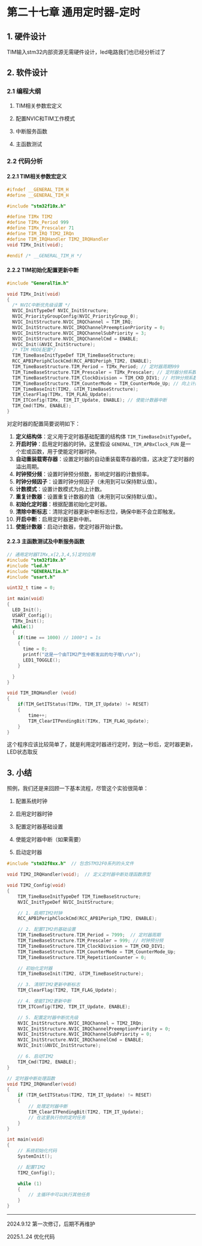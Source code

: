 # 第二十七章 通用定时器-定时

## 1. 硬件设计

TIM输入stm32内部资源无需硬件设计，led电路我们也已经分析过了

## 2. 软件设计

### 2.1 编程大纲

1. TIM相关参数宏定义

2. 配置NVIC和TIM工作模式

3. 中断服务函数

4. 主函数测试

### 2.2 代码分析

#### 2.2.1 TIM相关参数宏定义

```c
#ifndef __GENERAL_TIM_H
#define __GENERAL_TIM_H

#include "stm32f10x.h"

#define TIMx TIM2
#define TIMx_Period 999
#define TIMx_Prescaler 71
#define TIM_IRQ TIM2_IRQn
#define TIM_IRQHandler TIM2_IRQHandler
void TIMx_Init(void);

#endif /* __GENERAL_TIM_H */

```

#### 2.2.2 TIM初始化配置更新中断

```c
#include "GeneralTim.h"

void TIMx_Init(void)
{
  /* NVIC中断优先级设置 */
  NVIC_InitTypeDef NVIC_InitStructure;
  NVIC_PriorityGroupConfig(NVIC_PriorityGroup_0);
  NVIC_InitStructure.NVIC_IRQChannel = TIM_IRQ;
  NVIC_InitStructure.NVIC_IRQChannelPreemptionPriority = 0;
  NVIC_InitStructure.NVIC_IRQChannelSubPriority = 3;
  NVIC_InitStructure.NVIC_IRQChannelCmd = ENABLE;
  NVIC_Init(&NVIC_InitStructure);
  /* TIM MODE配置*/
  TIM_TimeBaseInitTypeDef TIM_TimeBaseStructure;
  RCC_APB1PeriphClockCmd(RCC_APB1Periph_TIM2, ENABLE);
  TIM_TimeBaseStructure.TIM_Period = TIMx_Period; // 定时器周期999
  TIM_TimeBaseStructure.TIM_Prescaler = TIMx_Prescaler; // 定时器分频系数71
  TIM_TimeBaseStructure.TIM_ClockDivision = TIM_CKD_DIV1; // 时钟分频系数1
  TIM_TimeBaseStructure.TIM_CounterMode = TIM_CounterMode_Up; // 向上计数模式
  TIM_TimeBaseInit(TIM2, &TIM_TimeBaseStructure);
  TIM_ClearFlag(TIMx, TIM_FLAG_Update);
  TIM_ITConfig(TIMx, TIM_IT_Update, ENABLE); // 使能计数器中断
  TIM_Cmd(TIMx, ENABLE);
}

```

对定时器的配置简要说明如下：

1. **定义结构体**：定义用于定时器基础配置的结构体 `TIM_TimeBaseInitTypeDef`。
2. **开启时钟**：启用定时器的时钟。这里假设 `GENERAL_TIM_APBxClock_FUN` 是一个宏或函数，用于使能定时器时钟。
3. **自动重装载寄存器**：设置定时器的自动重装载寄存器的值，这决定了定时器的溢出周期。
4. **时钟预分频**：设置时钟预分频数，影响定时器的计数频率。
5. **时钟分频因子**：设置时钟分频因子（未用到可以保持默认值）。
6. **计数模式**：设置计数模式为向上计数。
7. **重复计数器**：设置重复计数器的值（未用到可以保持默认值）。
8. **初始化定时器**：根据配置初始化定时器。
9. **清除中断标志**：清除定时器更新中断标志位，确保中断不会立即触发。
10. **开启中断**：启用定时器更新中断。
11. **使能计数器**：启动计数器，使定时器开始计数。

#### 2.2.3 主函数测试及中断服务函数

```c
// 通用定时器TIMx,x[2,3,4,5]定时应用
#include "stm32f10x.h"
#include "led.h"
#include "GENERALTim.h" 
#include "usart.h"

uint32_t time = 0;

int main(void)
{
  LED_Init();
  USART_Config();
  TIMx_Init();
  while(1)
  {
    if(time == 1000) // 1000*1 = 1s
    {
      time = 0;
      printf("这是一个由TIM2产生中断发出的句子哦\r\n");
      LED1_TOGGLE();
    }

  }
}

void TIM_IRQHandler (void)
{
	if(TIM_GetITStatus(TIMx, TIM_IT_Update) != RESET) 
	{	
		time++;
		TIM_ClearITPendingBit(TIMx, TIM_FLAG_Update);  		 
	}		 	
}
```

这个程序应该比较简单了，就是利用定时器进行定时，到达一秒后，定时器更新，LED状态取反

## 3. 小结

照例，我们还是来回顾一下基本流程，尽管这个实验很简单：

1. 配置系统时钟

2. 启用定时器时钟

3. 配置定时器基础设置

4. 使能定时器中断（如果需要）

5. 启动定时器

```c
#include "stm32f0xx.h"  // 包含STM32F0系列的头文件

void TIM2_IRQHandler(void);  // 定义定时器中断处理函数原型

void TIM2_Config(void)
{
    TIM_TimeBaseInitTypeDef TIM_TimeBaseStructure;
    NVIC_InitTypeDef NVIC_InitStructure;

    // 1. 启用TIM2时钟
    RCC_APB1PeriphClockCmd(RCC_APB1Periph_TIM2, ENABLE);

    // 2. 配置TIM2的基础设置
    TIM_TimeBaseStructure.TIM_Period = 7999;  // 定时器周期
    TIM_TimeBaseStructure.TIM_Prescaler = 999; // 时钟预分频
    TIM_TimeBaseStructure.TIM_ClockDivision = TIM_CKD_DIV1;
    TIM_TimeBaseStructure.TIM_CounterMode = TIM_CounterMode_Up;
    TIM_TimeBaseStructure.TIM_RepetitionCounter = 0;

    // 初始化定时器
    TIM_TimeBaseInit(TIM2, &TIM_TimeBaseStructure);

    // 3. 清除TIM2更新中断标志
    TIM_ClearFlag(TIM2, TIM_FLAG_Update);

    // 4. 使能TIM2更新中断
    TIM_ITConfig(TIM2, TIM_IT_Update, ENABLE);

    // 5. 配置定时器中断优先级
    NVIC_InitStructure.NVIC_IRQChannel = TIM2_IRQn;
    NVIC_InitStructure.NVIC_IRQChannelPreemptionPriority = 0;
    NVIC_InitStructure.NVIC_IRQChannelSubPriority = 0;
    NVIC_InitStructure.NVIC_IRQChannelCmd = ENABLE;
    NVIC_Init(&NVIC_InitStructure);

    // 6. 启动TIM2
    TIM_Cmd(TIM2, ENABLE);
}

// 定时器中断处理函数
void TIM2_IRQHandler(void)
{
    if (TIM_GetITStatus(TIM2, TIM_IT_Update) != RESET)
    {
        // 处理定时器中断
        TIM_ClearITPendingBit(TIM2, TIM_IT_Update);
        // 在这里执行你的定时任务
    }
}

int main(void)
{
    // 系统初始化代码
    SystemInit();

    // 配置TIM2
    TIM2_Config();

    while (1)
    {
        // 主循环中可以执行其他任务
    }
}
```

---

2024.9.12 第一次修订，后期不再维护

2025.1..24 优化代码
